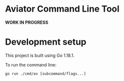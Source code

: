# Aviator Command Line Tool

**WORK IN PROGRESS**

# Development setup
This project is built using Go 1.18.1.

To run the command line:
```
go run ./cmd/av [subcommand/flags...]
```
